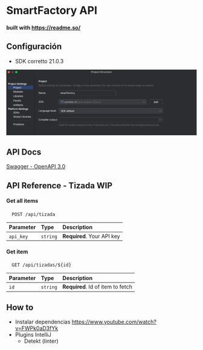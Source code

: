 # SmartFactory API
#### built with https://readme.so/
## Configuración

- SDK corretto 21.0.3

![img.png](readme1.png)

## API Docs
[Swagger - OpenAPI 3.0](http://localhost:8080/swagger-ui/index.html)

## API Reference - Tizada WIP

#### Get all items

```http
  POST /api/tizada
```

| Parameter | Type     | Description                |
| :-------- | :------- | :------------------------- |
| `api_key` | `string` | **Required**. Your API key |

#### Get item

```http
  GET /api/tizadas/${id}
```

| Parameter | Type     | Description                       |
| :-------- | :------- | :-------------------------------- |
| `id`      | `string` | **Required**. Id of item to fetch |

## How to

- Instalar dependencias https://www.youtube.com/watch?v=FWPk0aD3fYk
- Plugins IntelliJ
  - Detekt (linter)
